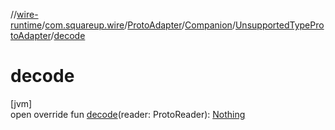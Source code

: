 //[wire-runtime](../../../../../index.md)/[com.squareup.wire](../../../index.md)/[ProtoAdapter](../../index.md)/[Companion](../index.md)/[UnsupportedTypeProtoAdapter](index.md)/[decode](decode.md)

# decode

[jvm]\
open override fun [decode](decode.md)(reader: ProtoReader): [Nothing](https://kotlinlang.org/api/latest/jvm/stdlib/kotlin/-nothing/index.html)
